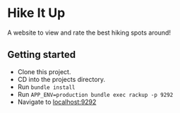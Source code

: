 # Hike It Up
A website to view and rate the best hiking spots around!

## Getting started
* Clone this project.
* CD into the projects directory.
* Run `bundle install`
* Run `APP_ENV=production bundle exec rackup -p 9292`
* Navigate to [localhost:9292](http://localhost:9292/)
